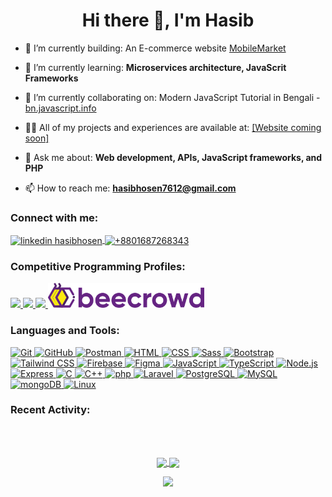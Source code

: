 <h1 align="center">Hi there 👋, I'm Hasib</h1>

- 🔭 I’m currently building: An E-commerce website [MobileMarket](https://github.com/Hasib192/MobileMarket-Template)

- 🌱 I’m currently learning: **Microservices architecture, JavaScrit Frameworks**

- 👯 I’m currently collaborating on: Modern JavaScript Tutorial in Bengali - [bn.javascript.info](https://github.com/Hasib192/bn.javascript.info)

- 👨‍💻 All of my projects and experiences are available at: [[Website coming soon]]()

- 💬 Ask me about: **Web development, APIs, JavaScript frameworks, and PHP**

- 📫 How to reach me: **hasibhosen7612@gmail.com**

<h3 align="left">Connect with me:</h3>
<p align="left">
  <!-- linkedin -->
  <a href="https://linkedin.com/in/hasibhosen" target="_blank">
    <img align="center" src="https://www.vectorlogo.zone/logos/linkedin/linkedin-tile.svg" alt="linkedin hasibhosen" height="40" width="40" />
  </a>
  <!-- whatsapp -->
  <a href="https://wa.me/+8801687268343" target="_blank">
    <img align="center" src="https://www.vectorlogo.zone/logos/whatsapp/whatsapp-tile.svg" alt="+8801687268343" height="40" width="40" />
  </a>
</p>

<h3 align="left">Competitive Programming Profiles:</h3>
<p align="left">
  <!-- hackerrank -->
  <a href="https://www.hackerrank.com/profile/hasibhosen7612" target="_blank" rel="noreferrer">
    <img src="https://img.shields.io/badge/-Hackerrank-2EC866?style=for-the-badge&logo=HackerRank&logoColor=white" />
  </a>
  <!-- leetcode -->
  <a href="https://leetcode.com/u/FpVgrTx8Lb/" target="_blank" rel="noreferrer">
    <img src="https://img.shields.io/badge/-LeetCode-FFA116?style=for-the-badge&logo=LeetCode&logoColor=black" />
  </a>
    <!-- Exercism -->
  <a href="https://exercism.org/profiles/Hasib192" target="_blank" rel="noreferrer">
    <img src="https://img.shields.io/badge/Exercism-009CAB?style=for-the-badge&logo=exercism&logoColor=white" />
  </a>
  <!-- beecrowd -->
  <a href="https://judge.beecrowd.com/en/profile/66619" target="_blank" rel="noreferrer">
    <img src="https://github.com/Hasib192/Hasib192/blob/main/logos/beecrowd.svg?raw=true" alt="beecrowd" height="40" />
  </a>
</p>

<h3 align="left">Languages and Tools:</h3>
<div align="left">
  <a target="_blank" rel="noreferrer" href="https://git-scm.com/">
    <img width="50" src="https://user-images.githubusercontent.com/25181517/192108372-f71d70ac-7ae6-4c0d-8395-51d8870c2ef0.png" alt="Git" title="Git" />
  </a>

  <a target="_blank" rel="noreferrer" href="https://github.com/">
    <img width="50" src="https://user-images.githubusercontent.com/25181517/192108374-8da61ba1-99ec-41d7-80b8-fb2f7c0a4948.png" alt="GitHub" title="GitHub" />
  </a>

  <a target="_blank" rel="noreferrer" href="https://www.postman.com/">
    <img width="50" src="https://user-images.githubusercontent.com/25181517/192109061-e138ca71-337c-4019-8d42-4792fdaa7128.png" alt="Postman" title="Postman" />
  </a>

  <a target="_blank" rel="noreferrer" href="https://developer.mozilla.org/en-US/docs/Web/HTML">
    <img width="50" src="https://user-images.githubusercontent.com/25181517/192158954-f88b5814-d510-4564-b285-dff7d6400dad.png" alt="HTML" title="HTML" />
  </a>

  <a target="_blank" rel="noreferrer" href="https://developer.mozilla.org/en-US/docs/Web/CSS">
    <img width="50" src="https://user-images.githubusercontent.com/25181517/183898674-75a4a1b1-f960-4ea9-abcb-637170a00a75.png" alt="CSS" title="CSS" />
  </a>

  <a target="_blank" rel="noreferrer" href="https://sass-lang.com/">
    <img width="50" src="https://user-images.githubusercontent.com/25181517/192158956-48192682-23d5-4bfc-9dfb-6511ade346bc.png" alt="Sass" title="Sass" />
  </a>

  <a target="_blank" rel="noreferrer" href="https://getbootstrap.com/">
    <img width="50" src="https://user-images.githubusercontent.com/25181517/183898054-b3d693d4-dafb-4808-a509-bab54cf5de34.png" alt="Bootstrap" title="Bootstrap" />
  </a>

  <a target="_blank" rel="noreferrer" href="https://tailwindcss.com/">
    <img width="50" src="https://user-images.githubusercontent.com/25181517/202896760-337261ed-ee92-4979-84c4-d4b829c7355d.png" alt="Tailwind CSS" title="Tailwind CSS" />
  </a>

  <a target="_blank" rel="noreferrer" href="https://firebase.google.com/">
    <img width="50" src="https://user-images.githubusercontent.com/25181517/189716855-2c69ca7a-5149-4647-936d-780610911353.png" alt="Firebase" title="Firebase" />
  </a>

  <a target="_blank" rel="noreferrer" href="https://www.figma.com/">
    <img width="50" src="https://user-images.githubusercontent.com/25181517/189715289-df3ee512-6eca-463f-a0f4-c10d94a06b2f.png" alt="Figma" title="Figma" />
  </a>

  <a target="_blank" rel="noreferrer" href="https://developer.mozilla.org/en-US/docs/Web/JavaScript">
    <img width="50" src="https://user-images.githubusercontent.com/25181517/117447155-6a868a00-af3d-11eb-9cfe-245df15c9f3f.png" alt="JavaScript" title="JavaScript" />
  </a>

  <a target="_blank" rel="noreferrer" href="https://www.typescriptlang.org/">
    <img width="50" src="https://user-images.githubusercontent.com/25181517/183890598-19a0ac2d-e88a-4005-a8df-1ee36782fde1.png" alt="TypeScript" title="TypeScript" />
  </a>

  <a target="_blank" rel="noreferrer" href="https://nodejs.org/">
    <img width="50" src="https://user-images.githubusercontent.com/25181517/183568594-85e280a7-0d7e-4d1a-9028-c8c2209e073c.png" alt="Node.js" title="Node.js" />
  </a>

  <a target="_blank" rel="noreferrer" href="https://expressjs.com/">
    <img width="50" src="https://user-images.githubusercontent.com/25181517/183859966-a3462d8d-1bc7-4880-b353-e2cbed900ed6.png" alt="Express" title="Express" />
  </a>

  <a target="_blank" rel="noreferrer" href="https://en.wikipedia.org/wiki/C_(programming_language)">
    <img width="50" src="https://user-images.githubusercontent.com/25181517/192106070-46255bcf-65e6-4c6b-a296-bf8d0d8fb2a7.png" alt="C" title="C" />
  </a>

  <a target="_blank" rel="noreferrer" href="https://isocpp.org/">
    <img width="50" src="https://user-images.githubusercontent.com/25181517/192106073-90fffafe-3562-4ff9-a37e-c77a2da0ff58.png" alt="C++" title="C++" />
  </a>

  <a target="_blank" rel="noreferrer" href="https://www.php.net/">
    <img width="50" src="https://user-images.githubusercontent.com/25181517/183570228-6a040b9f-3ddf-47a2-a201-743121dac664.png" alt="php" title="php" />
  </a>

  <a target="_blank" rel="noreferrer" href="https://laravel.com/">
    <img width="50" src="https://github.com/marwin1991/profile-technology-icons/assets/25181517/afcf1c98-544e-41fb-bf44-edba5e62809a" alt="Laravel" title="Laravel" />
  </a>

  <a target="_blank" rel="noreferrer" href="https://www.postgresql.org/">
    <img width="50" src="https://user-images.githubusercontent.com/25181517/117208740-bfb78400-adf5-11eb-97bb-09072b6bedfc.png" alt="PostgreSQL" title="PostgreSQL" />
  </a>

  <a target="_blank" rel="noreferrer" href="https://www.mysql.com/">
    <img width="50" src="https://user-images.githubusercontent.com/25181517/183896128-ec99105a-ec1a-4d85-b08b-1aa1620b2046.png" alt="MySQL" title="MySQL" />
  </a>

  <a target="_blank" rel="noreferrer" href="https://www.mongodb.com/">
    <img width="50" src="https://user-images.githubusercontent.com/25181517/182884177-d48a8579-2cd0-447a-b9a6-ffc7cb02560e.png" alt="mongoDB" title="mongoDB" />
  </a>

  <a target="_blank" rel="noreferrer" href="https://www.linux.org/">
    <img width="50" src="https://github.com/marwin1991/profile-technology-icons/assets/76662862/2481dc48-be6b-4ebb-9e8c-3b957efe69fa" alt="Linux" title="Linux" />
  </a>
</div>

<h3 align="left">Recent Activity:</h3>
<!--START_SECTION:activity-->

<!--END_SECTION:activity-->

<br/><br/>

<div align="middle">
  <a href="https://github.com/anuraghazra/github-readme-stats">
    <img height=200 align="center" src="https://github-readme-stats.vercel.app/api?username=Hasib192" />
  </a>
  <a href="https://github.com/anuraghazra/convoychat">
    <img height=200 align="center" src="https://github-readme-stats.vercel.app/api/top-langs?username=Hasib192&layout=compact&langs_count=8&card_width=320" />
  </a>

<br/>

<!---
Hasib192/Hasib192 is a ✨ special ✨ repository because its `README.md` (this file) appears on your GitHub profile.
You can click the Preview link to take a look at your changes.
--->

![](https://komarev.com/ghpvc/?username=hasib192&color=blue&style=flat-square)
</div>

